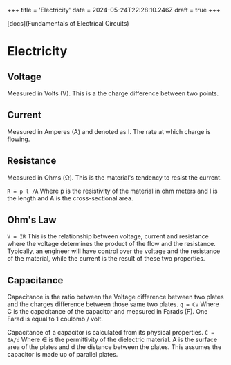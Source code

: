 +++
title = 'Electricity'
date = 2024-05-24T22:28:10.246Z
draft = true
+++

[docs](Fundamentals of Electrical Circuits)
# Electricity

## Voltage
Measured in Volts (V). This is a the charge difference between two points.

## Current
Measured in Amperes (A) and denoted as I. The rate at which charge is flowing.

## Resistance
Measured in Ohms (Ω). This is the material's tendency to resist the current.

`R = p l /A`
Where p is the resistivity of the material in ohm meters and l is the length and A is the cross-sectional area.

## Ohm's Law
`V = IR`
This is the relationship between voltage, current and resistance where the voltage determines the
product of the flow and the resistance. Typically, an engineer will have control over the voltage and the resistance of the material, while the current is the result of these two properties.

## Capacitance
Capacitance is the ratio between the Voltage difference between two plates and the charges difference between those same two plates.
`q = Cv`
Where C is the capacitance of the capacitor and measured in Farads (F). One Farad is equal to 1 coulomb / volt.

Capacitance of a capacitor is calculated from its physical properties.
`C = ∈A/d`
Where ∈ is the permittivity of the dielectric material. A is the surface area of the plates and d the distance between the plates. This assumes the capacitor is made up of parallel plates.

